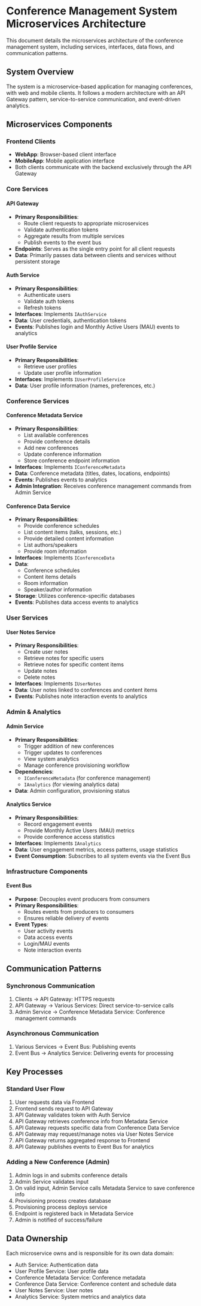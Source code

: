 # Conference Management System Microservices Architecture

This document details the microservices architecture of the conference management system, including services, interfaces, data flows, and communication patterns.

## System Overview

The system is a microservice-based application for managing conferences, with web and mobile clients. It follows a modern architecture with an API Gateway pattern, service-to-service communication, and event-driven analytics.

## Microservices Components

### Frontend Clients
- **WebApp**: Browser-based client interface
- **MobileApp**: Mobile application interface
- Both clients communicate with the backend exclusively through the API Gateway

### Core Services

#### API Gateway
- **Primary Responsibilities**:
  - Route client requests to appropriate microservices
  - Validate authentication tokens
  - Aggregate results from multiple services
  - Publish events to the event bus
- **Endpoints**: Serves as the single entry point for all client requests
- **Data**: Primarily passes data between clients and services without persistent storage

#### Auth Service
- **Primary Responsibilities**:
  - Authenticate users
  - Validate auth tokens
  - Refresh tokens
- **Interfaces**: Implements `IAuthService`
- **Data**: User credentials, authentication tokens
- **Events**: Publishes login and Monthly Active Users (MAU) events to analytics

#### User Profile Service
- **Primary Responsibilities**:
  - Retrieve user profiles
  - Update user profile information
- **Interfaces**: Implements `IUserProfileService`
- **Data**: User profile information (names, preferences, etc.)

### Conference Services

#### Conference Metadata Service
- **Primary Responsibilities**:
  - List available conferences
  - Provide conference details
  - Add new conferences
  - Update conference information
  - Store conference endpoint information
- **Interfaces**: Implements `IConferenceMetadata`
- **Data**: Conference metadata (titles, dates, locations, endpoints)
- **Events**: Publishes events to analytics
- **Admin Integration**: Receives conference management commands from Admin Service

#### Conference Data Service
- **Primary Responsibilities**:
  - Provide conference schedules
  - List content items (talks, sessions, etc.)
  - Provide detailed content information
  - List authors/speakers
  - Provide room information
- **Interfaces**: Implements `IConferenceData`
- **Data**: 
  - Conference schedules
  - Content items details
  - Room information
  - Speaker/author information
- **Storage**: Utilizes conference-specific databases
- **Events**: Publishes data access events to analytics

### User Services

#### User Notes Service
- **Primary Responsibilities**:
  - Create user notes
  - Retrieve notes for specific users
  - Retrieve notes for specific content items
  - Update notes
  - Delete notes
- **Interfaces**: Implements `IUserNotes`
- **Data**: User notes linked to conferences and content items
- **Events**: Publishes note interaction events to analytics

### Admin & Analytics

#### Admin Service
- **Primary Responsibilities**:
  - Trigger addition of new conferences
  - Trigger updates to conferences
  - View system analytics
  - Manage conference provisioning workflow
- **Dependencies**: 
  - `IConferenceMetadata` (for conference management)
  - `IAnalytics` (for viewing analytics data)
- **Data**: Admin configuration, provisioning status

#### Analytics Service
- **Primary Responsibilities**:
  - Record engagement events
  - Provide Monthly Active Users (MAU) metrics
  - Provide conference access statistics
- **Interfaces**: Implements `IAnalytics`
- **Data**: User engagement metrics, access patterns, usage statistics
- **Event Consumption**: Subscribes to all system events via the Event Bus

### Infrastructure Components

#### Event Bus
- **Purpose**: Decouples event producers from consumers
- **Primary Responsibilities**: 
  - Routes events from producers to consumers
  - Ensures reliable delivery of events
- **Event Types**: 
  - User activity events
  - Data access events
  - Login/MAU events
  - Note interaction events

## Communication Patterns

### Synchronous Communication
1. Clients → API Gateway: HTTPS requests
2. API Gateway → Various Services: Direct service-to-service calls
3. Admin Service → Conference Metadata Service: Conference management commands

### Asynchronous Communication
1. Various Services → Event Bus: Publishing events
2. Event Bus → Analytics Service: Delivering events for processing

## Key Processes

### Standard User Flow
1. User requests data via Frontend
2. Frontend sends request to API Gateway
3. API Gateway validates token with Auth Service
4. API Gateway retrieves conference info from Metadata Service
5. API Gateway requests specific data from Conference Data Service
6. API Gateway may request/manage notes via User Notes Service
7. API Gateway returns aggregated response to Frontend
8. API Gateway publishes events to Event Bus for analytics

### Adding a New Conference (Admin)
1. Admin logs in and submits conference details
2. Admin Service validates input
3. On valid input, Admin Service calls Metadata Service to save conference info
4. Provisioning process creates database
5. Provisioning process deploys service
6. Endpoint is registered back in Metadata Service
7. Admin is notified of success/failure

## Data Ownership
Each microservice owns and is responsible for its own data domain:
- Auth Service: Authentication data
- User Profile Service: User profile data
- Conference Metadata Service: Conference metadata
- Conference Data Service: Conference content and schedule data
- User Notes Service: User notes
- Analytics Service: System metrics and analytics data 